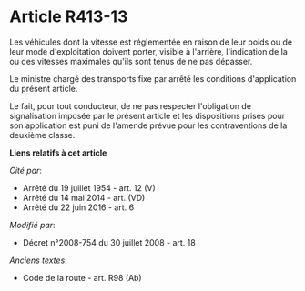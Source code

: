 # Article R413-13

Les véhicules dont la vitesse est réglementée    en raison de leur poids ou de leur mode d'exploitation doivent porter,
visible à l'arrière, l'indication de la ou des vitesses maximales qu'ils sont tenus de ne pas dépasser. 

Le ministre chargé des transports fixe par arrêté les conditions d'application du présent article. 

Le fait, pour tout conducteur, de ne pas respecter l'obligation de signalisation imposée par le présent article et les
dispositions prises pour son application est puni de l'amende prévue pour les contraventions de la deuxième classe.

**Liens relatifs à cet article**

_Cité par_:

  - Arrêté du 19 juillet 1954 - art. 12 (V)
  - Arrêté du 14 mai 2014 - art. (VD)
  - Arrêté du 22 juin 2016 - art. 6

_Modifié par_:

  - Décret n°2008-754 du 30 juillet 2008 - art. 18

_Anciens textes_:

  - Code de la route - art. R98 (Ab)
